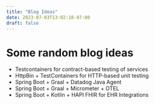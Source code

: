 ```yaml
---
title: "Blog Ideas"
date: 2023-07-03T13:02:18-07:00
draft: false
---
```

# Some random blog ideas

* Testcontainers for contract-based testing of services
* HttpBin + TestContainers for HTTP-based unit testing
* Spring Boot + Graal + Datadog Java Agent
* Spring Boot + Graal + Micrometer + OTEL
* Spring Boot + Kotlin + HAPI FHIR for EHR Integrations
